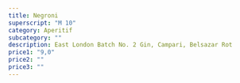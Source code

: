 ```yaml
---
title: Negroni
superscript: "M 10"
category: Aperitif
subcategory: ""
description: East London Batch No. 2 Gin, Campari, Belsazar Rot
price1: "9,0"
price2: ""
price3: ""
---
```

